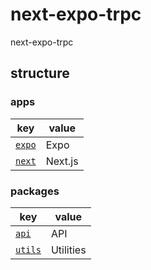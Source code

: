 # next-expo-trpc

next-expo-trpc

## structure

### apps

| key                   | value                 |
|-----------------------|-----------------------|
| [`expo`](./apps/expo) | Expo                  |
| [`next`](./apps/next) | Next.js               |

### packages

| key                                       | value     |
|-------------------------------------------|-----------|
| [`api`](./packages/api)                   | API       |
| [`utils`](./packages/utils)               | Utilities |
